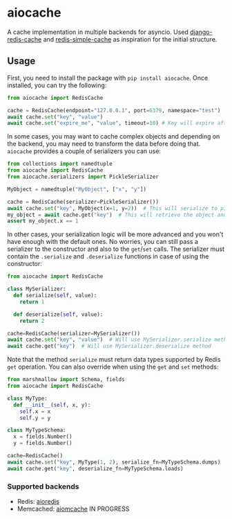 # aiocache

A cache implementation in multiple backends for asyncio. Used
 [django-redis-cache](https://github.com/sebleier/django-redis-cache) and
 [redis-simple-cache](https://github.com/vivekn/redis-simple-cache)
as inspiration for the initial structure.

## Usage

First, you need to install the package with `pip install aiocache`. Once installed, you can try the
following:

```python
from aiocache import RedisCache

cache = RedisCache(endpoint="127.0.0.1", port=6379, namespace="test")
await cache.set("key", "value")
await cache.set("expire_me", "value", timeout=10) # Key will expire after 10 secs
```

In some cases, you may want to cache complex objects and depending on the backend, you may need to
transform the data before doing that. `aiocache` provides a couple of serializers you can use:

```python
from collections import namedtuple
from aiocache import RedisCache
from aiocache.serializers import PickleSerializer

MyObject = namedtuple("MyObject", ["x", "y"])

cache = RedisCache(serializer=PickleSerializer())
await cache.set("key", MyObject(x=1, y=2))  # This will serialize to pickle and store in redis with bytes format
my_object = await cache.get("key")  # This will retrieve the object and deserialize back to MyObject
assert my_object.x == 1
```

In other cases, your serialization logic will be more advanced and you won't have enough with the default ones.
No worries, you can still pass a serializer to the constructor and also to the `get`/`set` calls. The serializer
must contain the `.serialize` and `.deserialize` functions in case of using the constructor:

```python
from aiocache import RedisCache

class MySerializer:
  def serialize(self, value):
    return 1

  def deserialize(self, value):
    return 2

cache=RedisCache(serializer=MySerializer())
await cache.set("key", "value")  # Will use MySerializer.serialize method
await cache.get("key")  # Will use MySerializer.deserialize method
```

Note that the method `serialize` must return data types supported by Redis `get` operation. You can also override
when using the `get` and `set` methods:

```python
from marshmallow import Schema, fields
from aiocache import RedisCache

class MyType:
  def __init__(self, x, y):
    self.x = x
    self.y = y

class MyTypeSchema:
  x = fields.Number()
  y = fields.Number()

cache=RedisCache()
await cache.set("key", MyType(1, 2), serialize_fn=MyTypeSchema.dumps)
await cache.get("key", deserialize_fn=MyTypeSchema.loads)
```


### Supported backends

- Redis: [aioredis](https://github.com/aio-libs/aioredis)
- Memcached: [aiomcache](https://github.com/aio-libs/aiomcache) IN PROGRESS
